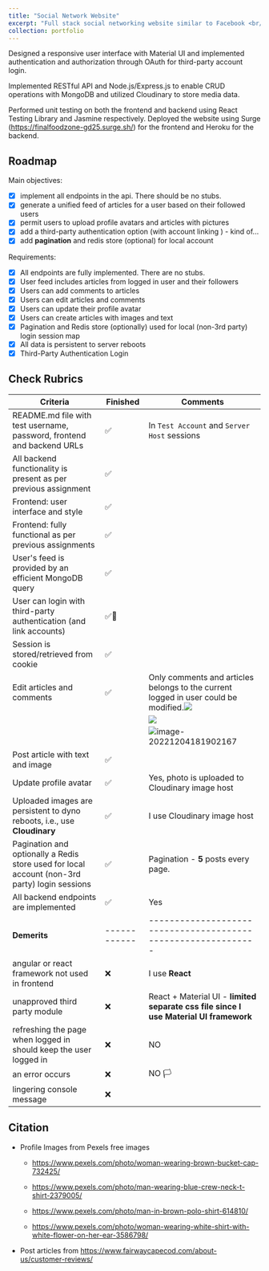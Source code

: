 ```yaml
---
title: "Social Network Website"
excerpt: "Full stack social networking website similar to Facebook <br/><br/><img src='/images/social-network-website.png' style='zoom: 20%' >"
collection: portfolio
---
```

Designed a responsive user interface with Material UI and implemented authentication and authorization through OAuth for third-party account login.

Implemented RESTful API and Node.js/Express.js to enable CRUD operations with MongoDB and utilized Cloudinary to store media data.

Performed unit testing on both the frontend and backend using React Testing Library and Jasmine respectively.
Deployed the website using Surge (https://finalfoodzone-gd25.surge.sh/) for the frontend and Heroku for the backend.


## Roadmap

Main objectives:

- [x] implement all endpoints in the api. There should be no stubs.
- [x] generate a unified feed of articles for a user based on their followed users
- [x] permit users to upload profile avatars and articles with pictures
- [x] add a third-party authentication option (with account linking ) - kind of...
- [x] add **pagination** and redis store (optional) for local account

Requirements:

- [x] All endpoints are fully implemented. There are no stubs.
- [x] User feed includes articles from logged in user and their followers
- [x] Users can add comments to articles
- [x] Users can edit articles and comments
- [x] Users can update their profile avatar
- [x] Users can create articles with images and text
- [x] Pagination and Redis store (optionally) used for local (non-3rd party) login session map
- [x] All data is persistent to server reboots
- [x] Third-Party Authentication Login

## Check Rubrics

| Criteria                                                     | Finished                           | Comments                                                     |
| ------------------------------------------------------------ | ---------------------------------- | ------------------------------------------------------------ |
| README.md file with test username, password, frontend and backend URLs | :white_check_mark:                 | In `Test Account` and `Server Host` sessions                 |
| All backend functionality is present as per previous assignment | :white_check_mark:                 |                                                              |
| Frontend: user interface and style                           | :white_check_mark:                 |                                                              |
| Frontend: fully functional as per previous assignments       | :white_check_mark:                 |                                                              |
| User's feed is provided by an efficient MongoDB query        | :white_check_mark:                 |                                                              |
| User can login with third-party authentication (and link accounts) | :white_check_mark::checkered_flag: |                                                              |
| Session is stored/retrieved from cookie                      | :white_check_mark:                 |                                                              |
| Edit articles and comments                                   | :white_check_mark:                 | Only comments and articles belongs to the current logged in user could be modified.![](https://res.cloudinary.com/hevjiekwx/image/upload/v1670199103/image-20221204181047704_b1czpw.png) |
|                                                              |                                    | ![](https://res.cloudinary.com/hevjiekwx/image/upload/v1670199418/image-20221204181601144_dla1jx.png) |
|                                                              |                                    | ![image-20221204181902167](https://res.cloudinary.com/hevjiekwx/image/upload/v1670199561/image-20221204181902167_ddyjm4.png) |
| Post article with text and image                             | :white_check_mark:                 |                                                              |
| Update profile avatar                                        | :white_check_mark:                 | Yes, photo is uploaded to Cloudinary image host              |
| Uploaded images are persistent to dyno reboots, i.e., use **Cloudinary** | :white_check_mark:                 | I use Cloudinary image host                                  |
| Pagination and optionally a Redis store used for local account (non-3rd party) login sessions | :white_check_mark:                 | Pagination - **5** posts every page.                         |
| All backend endpoints are implemented                        | :white_check_mark:                 | Yes                                                          |
| **Demerits**                                                 | ------------                       | ------------------------------------------------------------- |
| angular or react framework not used in frontend              | :x:                                | I use **React**                                              |
| unapproved third party module                                | :x:                                | React + Material UI - **limited separate css file since I use Material UI framework** |
| refreshing the page when logged in should keep the user logged in | :x:                                | NO                                                           |
| an error occurs                                              | :x:                                | NO :white_flag:                                              |
| lingering console message                                    | :x:                                |                                                              |

## Citation

* Profile Images from Pexels free images

  * https://www.pexels.com/photo/woman-wearing-brown-bucket-cap-732425/

  * https://www.pexels.com/photo/man-wearing-blue-crew-neck-t-shirt-2379005/

  * https://www.pexels.com/photo/man-in-brown-polo-shirt-614810/

  * https://www.pexels.com/photo/woman-wearing-white-shirt-with-white-flower-on-her-ear-3586798/

* Post articles from https://www.fairwaycapecod.com/about-us/customer-reviews/